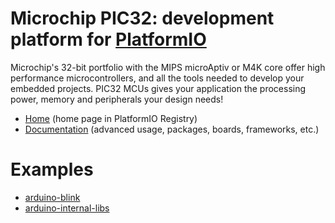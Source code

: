 
# Microchip PIC32: development platform for [PlatformIO](https://platformio.org)

Microchip's 32-bit portfolio with the MIPS microAptiv or M4K core offer high performance microcontrollers, and all the tools needed to develop your embedded projects. PIC32 MCUs gives your application the processing power, memory and peripherals your design needs!

* [Home](https://platformio.org/platforms/microchippic32) (home page in PlatformIO Registry)
* [Documentation](http://docs.platformio.org/page/platforms/microchippic32.html) (advanced usage, packages, boards, frameworks, etc.)

# Examples

* [arduino-blink](https://github.com/platformio/platform-microchippic32/tree/master/examples/arduino-blink)
* [arduino-internal-libs](https://github.com/platformio/platform-microchippic32/tree/master/examples/arduino-internal-libs)
